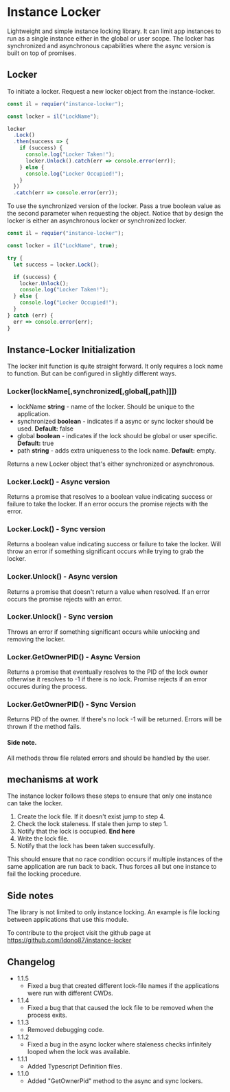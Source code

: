 # Instance Locker

Lightweight and simple instance locking library. It can limit app instances to run as a single instance either in the global or user scope.
The locker has synchronized and asynchronous capabilities where the async version is built on top of promises.

## Locker

To initiate a locker. Request a new locker object from the instance-locker.

```javascript
const il = requier("instance-locker");

const locker = il("LockName");

locker
  .Lock()
  .then(success => {
    if (success) {
      console.log("Locker Taken!");
      locker.Unlock().catch(err => console.error(err));
    } else {
      console.log("Locker Occupied!");
    }
  })
  .catch(err => console.error(err));
```

To use the synchronized version of the locker. Pass a true boolean value as the second parameter when requesting the object.
Notice that by design the locker is either an asynchronous locker or synchronized locker.

```javascript
const il = requier("instance-locker");

const locker = il("LockName", true);

try {
  let success = locker.Lock();

  if (success) {
    locker.Unlock();
    console.log("Locker Taken!");
  } else {
    console.log("Locker Occupied!");
  }
} catch (err) {
  err => console.error(err);
}
```

## Instance-Locker Initialization

The locker init function is quite straight forward. It only requires a lock name to function. But can be configured in slightly different ways.

### Locker(lockName[,synchronized[,global[,path]]])

- lockName **string** - name of the locker. Should be unique to the application.
- synchronized **boolean** - indicates if a async or sync locker should be used. **Default:** false
- global **boolean** - indicates if the lock should be global or user specific. **Default:** true
- path **string** - adds extra uniqueness to the lock name. **Default:** empty.

Returns a new Locker object that's either synchronized or asynchronous.

### Locker.Lock() - Async version

Returns a promise that resolves to a boolean value indicating success or failure to take the locker. If an error occurs the promise rejects with the error.

### Locker.Lock() - Sync version

Returns a boolean value indicating success or failure to take the locker. Will throw an error if something significant occurs while trying to grab the locker.

### Locker.Unlock() - Async version

Returns a promise that doesn't return a value when resolved. If an error occurs the promise rejects with an error.

### Locker.Unlock() - Sync version

Throws an error if something significant occurs while unlocking and removing the locker.

### Locker.GetOwnerPID() - Async Version

Returns a promise that eventually resolves to the PID of the lock owner otherwise it resolves to -1 if there is no lock. Promise rejects if an error occures during the process.

### Locker.GetOwnerPID() - Sync Version

Returns PID of the owner. If there's no lock -1 will be returned. Errors will be thrown if the method fails.

#### Side note.

All methods throw file related errors and should be handled by the user.

## mechanisms at work

The instance locker follows these steps to ensure that only one instance can take the locker.

1.  Create the lock file. If it doesn't exist jump to step 4.
2.  Check the lock staleness. If stale then jump to step 1.
3.  Notify that the lock is occupied. **End here**
4.  Write the lock file.
5.  Notify that the lock has been taken successfully.

This should ensure that no race condition occurs if multiple instances of the same application are run back to back. Thus forces all but one instance to fail the locking procedure.

## Side notes

The library is not limited to only instance locking. An example is file locking between applications that use this module.

To contribute to the project visit the github page at https://github.com/Idono87/instance-locker

## Changelog

- 1.1.5
  - Fixed a bug that created different lock-file names if the applications were run with different CWDs.
- 1.1.4
  - Fixed a bug that that caused the lock file to be removed when the process exits.
- 1.1.3
  - Removed debugging code.
- 1.1.2
  - Fixed a bug in the async locker where staleness checks infinitely looped when the lock was available.
- 1.1.1
  - Added Typescript Definition files.
- 1.1.0
  - Added "GetOwnerPid" method to the async and sync lockers.
